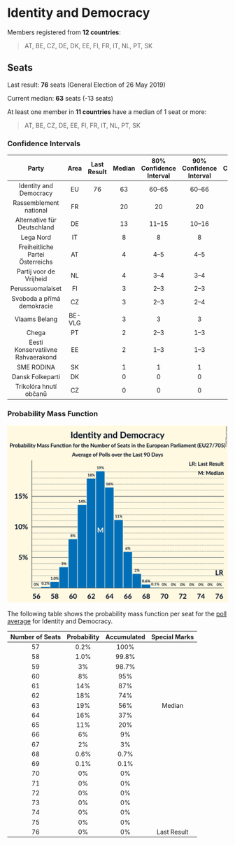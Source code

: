 # Identity and Democracy

Members registered from **12 countries**:

> AT, BE, CZ, DE, DK, EE, FI, FR, IT, NL, PT, SK

## Seats

Last result: **76** seats (General Election of 26 May 2019)

Current median: **63** seats (-13 seats)

At least one member in **11 countries** have a median of 1 seat or more:

> AT, BE, CZ, DE, EE, FI, FR, IT, NL, PT, SK

### Confidence Intervals

| Party | Area | Last Result | Median | 80% Confidence Interval | 90% Confidence Interval | 95% Confidence Interval | 99% Confidence Interval |
|:-----:|:----:|:-----------:|:------:|:-----------------------:|:-----------------------:|:-----------------------:|:-----------------------:|
| Identity and Democracy | EU | 76 | 63 | 60–65 | 60–66 | 59–67 | 58–68 |
| Rassemblement national | FR | | 20 | 20 | 20 | 20 | 20 |
| Alternative für Deutschland | DE | | 13 | 11–15 | 10–16 | 10–16 | 9–16 |
| Lega Nord | IT | | 8 | 8 | 8 | 8 | 8 |
| Freiheitliche Partei Österreichs | AT | | 4 | 4–5 | 4–5 | 4–5 | 3–5 |
| Partij voor de Vrijheid | NL | | 4 | 3–4 | 3–4 | 3–5 | 3–5 |
| Perussuomalaiset | FI | | 3 | 2–3 | 2–3 | 2–3 | 2–3 |
| Svoboda a přímá demokracie | CZ | | 3 | 2–3 | 2–4 | 2–4 | 2–4 |
| Vlaams Belang | BE-VLG | | 3 | 3 | 3 | 3 | 2–3 |
| Chega | PT | | 2 | 2–3 | 1–3 | 1–3 | 1–3 |
| Eesti Konservatiivne Rahvaerakond | EE | | 2 | 1–3 | 1–3 | 1–3 | 1–3 |
| SME RODINA | SK | | 1 | 1 | 1 | 1 | 0–2 |
| Dansk Folkeparti | DK | | 0 | 0 | 0 | 0 | 0 |
| Trikolóra hnutí občanů | CZ | | 0 | 0 | 0 | 0 | 0 |

### Probability Mass Function

![Graph with seats probability mass function not yet produced](average-2022-10-31-seats-pmf-identityanddemocracy.png "Seats Probability Mass Function")

The following table shows the probability mass function per seat for the [poll average](average-2022-10-31.html) for Identity and Democracy.

| Number of Seats | Probability | Accumulated | Special Marks |
|:---------------:|:-----------:|:-----------:|:-------------:|
| 57 | 0.2% | 100% |  |
| 58 | 1.0% | 99.8% |  |
| 59 | 3% | 98.7% |  |
| 60 | 8% | 95% |  |
| 61 | 14% | 87% |  |
| 62 | 18% | 74% |  |
| 63 | 19% | 56% | Median |
| 64 | 16% | 37% |  |
| 65 | 11% | 20% |  |
| 66 | 6% | 9% |  |
| 67 | 2% | 3% |  |
| 68 | 0.6% | 0.7% |  |
| 69 | 0.1% | 0.1% |  |
| 70 | 0% | 0% |  |
| 71 | 0% | 0% |  |
| 72 | 0% | 0% |  |
| 73 | 0% | 0% |  |
| 74 | 0% | 0% |  |
| 75 | 0% | 0% |  |
| 76 | 0% | 0% | Last Result |



